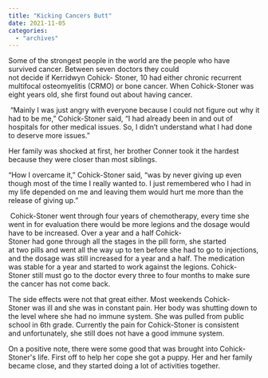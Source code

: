 ```yaml
---
title: "Kicking Cancers Butt"
date: 2021-11-05
categories: 
  - "archives"
---
```


Some of the strongest people in the world are the people who have survived cancer. Between seven doctors they could not decide if Kerridwyn Cohick- Stoner, 10 had either chronic recurrent multifocal osteomyelitis (CRMO) or bone cancer. When Cohick-Stoner was eight years old, she first found out about having cancer. 

 “Mainly I was just angry with everyone because I could not figure out why it had to be me,” Cohick-Stoner said, “I had already been in and out of hospitals for other medical issues. So, I didn’t understand what I had done to deserve more issues.” 

Her family was shocked at first, her brother Conner took it the hardest because they were closer than most siblings.  

“How I overcame it,” Cohick-Stoner said, “was by never giving up even though most of the time I really wanted to. I just remembered who I had in my life depended on me and leaving them would hurt me more than the release of giving up.”  

 Cohick-Stoner went through four years of chemotherapy, every time she went in for evaluation there would be more legions and the dosage would have to be increased. Over a year and a half Cohick-Stoner had gone through all the stages in the pill form, she started at two pills and went all the way up to ten before she had to go to injections, and the dosage was still increased for a year and a half. The medication was stable for a year and started to work against the legions. Cohick-Stoner still must go to the doctor every three to four months to make sure the cancer has not come back.  

The side effects were not that great either. Most weekends Cohick-Stoner was ill and she was in constant pain. Her body was shutting down to the level where she had no immune system. She was pulled from public school in 6th grade. Currently the pain for Cohick-Stoner is consistent and unfortunately, she still does not have a good immune system.  

On a positive note, there were some good that was brought into Cohick-Stoner's life. First off to help her cope she got a puppy. Her and her family became close, and they started doing a lot of activities together.
